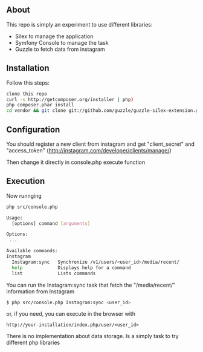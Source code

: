 ## About
This repo is simply an experiment to use different libraries:
- Silex to manage the application
- Symfony Console to manage the task
- Guzzle to fetch data from instagram

## Installation

Follow this steps:

``` bash
clone this repo
curl -s http://getcomposer.org/installer | php)
php composer.phar install 
cd vendor && git clone git://github.com/guzzle/guzzle-silex-extension.git
```

## Configuration
You should register a new client from instagram and get "client_secret" and "access_token" (http://instagram.com/developer/clients/manage/)

Then change it directly in console.php execute function

## Execution

Now runnging

``` bash
php src/console.php 
```

``` bash
Usage:
  [options] command [arguments]

Options:
 ...

Available commands:
Instagram
  Instagram:sync   Synchronize /v1/users/<user_id>/media/recent/
  help             Displays help for a command
  list             Lists commands
```


You can run the Instagram:sync task that fetch the "/media/recent/" information from Instagram 
``` bash
$ php src/console.php Instagram:sync <user_id>
```

or, if you need, you can execute in the browser with 

```
http://your-installation/index.php/user/<user_id>
```

There is no implementation about data storage. Is a simply task to try different php libraries